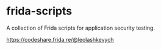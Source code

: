 # frida-scripts
A collection of Frida scripts for application security testing.

https://codeshare.frida.re/@leolashkevych
